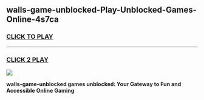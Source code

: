 
## walls-game-unblocked-Play-Unblocked-Games-Online-4s7ca
<h3>
<a href="https://premium76.site?title=walls-game-unblocked&ref=24A">CLICK TO PLAY</a></h3>
<hr>

<h3>
<a href="https://premium76.site?title=walls-game-unblocked&ref=24A">CLICK 2 PLAY</a>
  
</h3>

<a href="https://premium76.site?title=walls-game-unblocked&ref=24A"><img src="https://clearcache.store/games.png"></a>


**walls-game-unblocked games unblocked: Your Gateway to Fun and Accessible Online Gaming**
